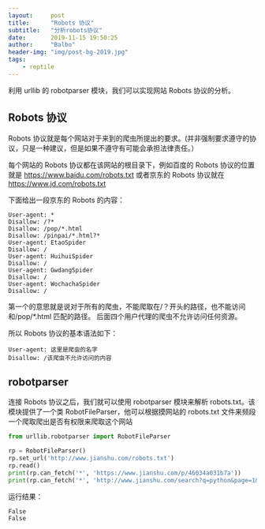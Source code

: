 ```yaml
---
layout:     post
title:      "Robots 协议"
subtitle:   "分析robots协议"
date:       2019-11-15 19:50:25
author:     "Balbo"
header-img: "img/post-bg-2019.jpg"
tags:
    - reptile
---
```

利用 urllib 的 robotparser 模块，我们可以实现网站 Robots 协议的分析。

## Robots 协议
Robots 协议就是每个网站对于来到的爬虫所提出的要求。(并非强制要求遵守的协议，只是一种建议，但是如果不遵守有可能会承担法律责任。）

每个网站的 Robots 协议都在该网站的根目录下，例如百度的 Robots 协议的位置就是 https://www.baidu.com/robots.txt 或者京东的 Robots 协议就在 https://www.jd.com/robots.txt

下面给出一段京东的 Robots 的内容：
```
User-agent: * 
Disallow: /?* 
Disallow: /pop/*.html 
Disallow: /pinpai/*.html?* 
User-agent: EtaoSpider 
Disallow: / 
User-agent: HuihuiSpider 
Disallow: / 
User-agent: GwdangSpider 
Disallow: / 
User-agent: WochachaSpider 
Disallow: /
```

第一个的意思就是说对于所有的爬虫，不能爬取在/？开头的路径，也不能访问和/pop/*.html 匹配的路径。
后面四个用户代理的爬虫不允许访问任何资源。

所以 Robots 协议的基本语法如下：
```
User-agent: 这里是爬虫的名字
Disallow: /该爬虫不允许访问的内容
```

## robotparser
连接 Robots 协议之后，我们就可以使用 robotparser 模块来解析 robots.txt。该模块提供了一个类 RobotFileParser，他可以根据摸网站的 robots.txt 文件来频段一个爬取爬出是否有权限来爬取这个网站

```python
from urllib.robotparser import RobotFileParser

rp = RobotFileParser()
rp.set_url('http://www.jianshu.com/robots.txt')
rp.read()
print(rp.can_fetch('*', 'https://www.jianshu.com/p/46034a031b7a'))
print(rp.can_fetch('*', 'http://www.jianshu.com/search?q=python&page=1&type=collections'))
```
运行结果：
```
False
False
```
